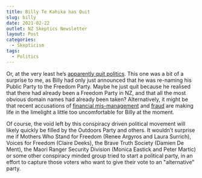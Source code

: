```yaml
---
title: Billy Te Kahika has Quit
slug: billy
date: 2021-02-22
outlet: NZ Skeptics Newsletter
layout: Post
categories:
  - Skepticism
tags:
  - Politics
---
```


Or, at the very least he’s [apparently quit politics](https://www.rnz.co.nz/news/political/436757/billy-te-kahika-quits-politics-shuts-down-new-zealand-public-party). This one was a bit of a surprise to me, as Billy had only just announced that he was re-naming his Public Party to the Freedom Party. Maybe he just quit because he realised that there had already been a Freedom Party in NZ, and that all the most obvious domain names had already been taken? Alternatively, it might be that recent accusations of [financial mis-management](https://www.nzpublicparty.org.nz/) and [fraud](https://thisquality.com/billy-te-kahika-and-vinny-eastwood-admit-200000-business-loan-fraud-video/) are making life in the limelight a little too uncomfortable for Billy at the moment.

<!-- more -->

Of course, the void left by this conspiracy driven political movement will likely quickly be filled by the Outdoors Party and others. It wouldn’t surprise me if Mothers Who Stand for Freedom (Renee Argyros and Laura Surrich), Voices for Freedom (Claire Deeks), the Brave Truth Society (Damien De Ment), the Maori Ranger Security Division (Monica Eastick and Peter Martic) or some other conspiracy minded group tried to start a political party, in an effort to capture those voters who want to give their vote to an "alternative" party.
